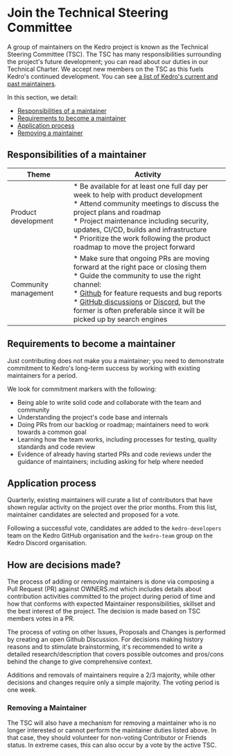 # Join the Technical Steering Committee

A group of maintainers on the Kedro project is known as the Technical Steering Committee (TSC). The TSC has many responsibilities surrounding the project's future development; you can read about our duties in our Technical Charter. We accept new members on the TSC as this fuels Kedro's continued development. You can see [a list of Kedro's current and past maintainers](https://kedro.readthedocs.io/en/stable/12_faq/01_faq.html#who-maintains-kedro).

In this section, we detail:
 * [Responsibilities of a maintainer](#responsibilities-of-a-maintainer)
 * [Requirements to become a maintainer](#requirements-to-become-a-maintainer)
 * [Application process](#application-process)
 * [Removing a maintainer](#removing-a-maintainer)


## Responsibilities of a maintainer

| Theme | Activity |
|---|---|
| Product development | * Be available for at least one full day per week to help with product development<br>* Attend community meetings to discuss the project plans and roadmap<br>* Project maintenance including security, updates, CI/CD, builds and infrastructure<br>* Prioritize the work following the product roadmap to move the project forward |
| Community management | * Make sure that ongoing PRs are moving forward at the right pace or closing them<br>* Guide the community to use the right channel:<br>  * [Github](https://github.com/quantumblacklabs/kedro/) for feature requests and bug reports<br>  * [GitHub discussions](https://github.com/quantumblacklabs/kedro/discussions) or [Discord](https://discord.gg/akJDeVaxnB), but the former is often preferable since it will be picked up by search engines |


## Requirements to become a maintainer

Just contributing does not make you a maintainer; you need to demonstrate commitment to Kedro's long-term success by
working with existing maintainers for a period.

We look for commitment markers with the following:

* Being able to write solid code and collaborate with the team and community
* Understanding the project's code base and internals
* Doing PRs from our backlog or roadmap; maintainers need to work towards a common goal
* Learning how the team works, including processes for testing, quality standards and code review
* Evidence of already having started PRs and code reviews under the guidance of maintainers; including asking for help where needed


## Application process

Quarterly, existing maintainers will curate a list of contributors that have shown regular activity on the project over the prior months. From this list, maintainer candidates are selected and proposed for a vote.

Following a successful vote, candidates are added to the `kedro-developers` team on the Kedro GitHub organisation
and the `kedro-team` group on the Kedro Discord organisation.

## How are decisions made?
The process of adding or removing maintainers is done via composing a Pull Request (PR) against OWNERS.md which
includes details about contribution activities committed to the project during period of time and how that conforms with expected Maintainer responsibilities, skillset and the best interest of the project. The decision is made based on TSC members votes in a PR.

The process of voting on other Issues, Proposals and Changes is performed by creating an open Github Discussion. For decisions making history reasons and to stimulate brainstorming, it's recommended to write a detailed research/description that covers possible outcomes and pros/cons behind the change to give comprehensive context.

Additions and removals of maintainers require a 2/3 majority, while other decisions and changes require only a simple majority. The voting period is one week.

### Removing a Maintainer
The TSC will also have a mechanism for removing a maintainer who is no longer interested or cannot perform the maintainer duties listed above. In that case, they should volunteer for non-voting Contributor or Friends status. In extreme cases, this can also occur by a vote by the active TSC.
